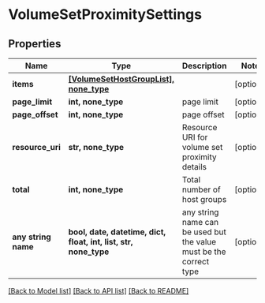 # VolumeSetProximitySettings


## Properties
Name | Type | Description | Notes
------------ | ------------- | ------------- | -------------
**items** | [**[VolumeSetHostGroupList], none_type**](VolumeSetHostGroupList.md) |  | [optional] 
**page_limit** | **int, none_type** | page limit | [optional] 
**page_offset** | **int, none_type** | page offset | [optional] 
**resource_uri** | **str, none_type** | Resource URI for volume set proximity details | [optional] 
**total** | **int, none_type** | Total number of host groups | [optional] 
**any string name** | **bool, date, datetime, dict, float, int, list, str, none_type** | any string name can be used but the value must be the correct type | [optional]

[[Back to Model list]](../README.md#documentation-for-models) [[Back to API list]](../README.md#documentation-for-api-endpoints) [[Back to README]](../README.md)


